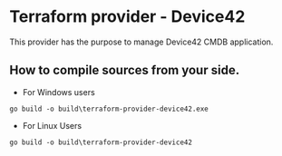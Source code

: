 # Terraform provider - Device42

This provider has the purpose to manage Device42 CMDB application.

## How to compile sources from your side.

- For Windows users
```
go build -o build\terraform-provider-device42.exe 
```

- For Linux Users
```
go build -o build\terraform-provider-device42
```

